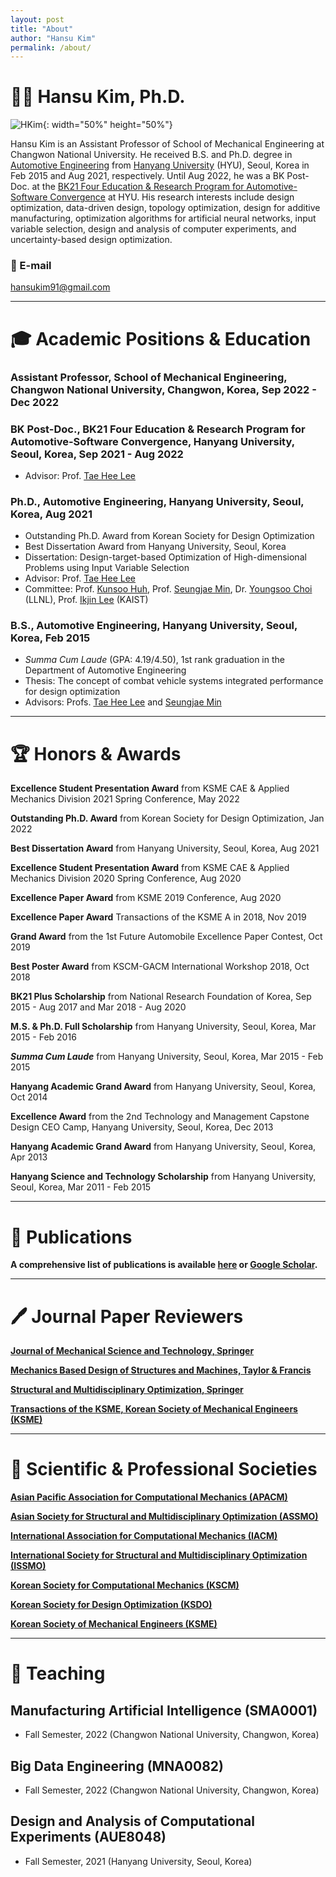 ```yaml
---
layout: post
title: "About"
author: "Hansu Kim"
permalink: /about/
---
```

   
# 👨‍🏫 Hansu Kim, Ph.D.   
   
![HKim](https://user-images.githubusercontent.com/54526956/185015952-2b93fed0-d64c-4fe7-b2d5-03f732a21a7b.jpg){: width="50%" height="50%"}   
   
Hansu Kim is an Assistant Professor of School of Mechanical Engineering at Changwon National University. He received B.S. and Ph.D. degree in [Automotive Engineering](https://ae.hanyang.ac.kr/) from [Hanyang University](https://www.hanyang.ac.kr/) (HYU), Seoul, Korea in Feb 2015 and Aug 2021, respectively. Until Aug 2022, he was a BK Post-Doc. at the [BK21 Four Education & Research Program for Automotive-Software Convergence](https://bk21auto.hanyang.ac.kr/) at HYU. His research interests include design optimization, data-driven design, topology optimization, design for additive manufacturing, optimization algorithms for artificial neural networks, input variable selection, design and analysis of computer experiments, and uncertainty-based design optimization.
   
### 📧 E-mail   
[hansukim91@gmail.com](mailto:hansukim91@gmail.com)   
   
***

# 🎓 Academic Positions & Education   
### Assistant Professor, School of Mechanical Engineering, Changwon National University, Changwon, Korea, Sep 2022 - Dec 2022   
   
### BK Post-Doc., BK21 Four Education & Research Program for Automotive-Software Convergence, Hanyang University, Seoul, Korea, Sep 2021 - Aug 2022   
* Advisor: Prof. [Tae Hee Lee](https://ae.hanyang.ac.kr/faculty)    
   
### Ph.D., Automotive Engineering, Hanyang University, Seoul, Korea, Aug 2021   
* Outstanding Ph.D. Award from Korean Society for Design Optimization   
* Best Dissertation Award from Hanyang University, Seoul, Korea   
* Dissertation: Design-target-based Optimization of High-dimensional Problems using Input Variable Selection   
* Advisor: Prof. [Tae Hee Lee](https://ae.hanyang.ac.kr/faculty)   
* Committee: Prof. [Kunsoo Huh](https://ae.hanyang.ac.kr/faculty), Prof. [Seungjae Min](https://ae.hanyang.ac.kr/faculty), Dr. [Youngsoo Choi](https://people.llnl.gov/choi15) (LLNL), Prof. [Ikjin Lee](https://me.kaist.ac.kr/team/team_010100.html?mode=1&sword=8) (KAIST)   

### B.S., Automotive Engineering, Hanyang University, Seoul, Korea, Feb 2015   
* *Summa Cum Laude* (GPA: 4.19/4.50), 1st rank graduation in the Department of Automotive Engineering   
* Thesis: The concept of combat vehicle systems integrated performance for design optimization   
* Advisors: Profs. [Tae Hee Lee](https://ae.hanyang.ac.kr/faculty) and [Seungjae Min](https://ae.hanyang.ac.kr/faculty)   

***

# 🏆 Honors & Awards   
**Excellence Student Presentation Award** from KSME CAE & Applied Mechanics Division 2021 Spring Conference, May 2022   
   
**Outstanding Ph.D. Award** from Korean Society for Design Optimization, Jan 2022   
   
**Best Dissertation Award** from Hanyang University, Seoul, Korea, Aug 2021   
   
**Excellence Student Presentation Award** from KSME CAE & Applied Mechanics Division 2020 Spring Conference, Aug 2020   
   
**Excellence Paper Award** from KSME 2019 Conference, Aug 2020   
   
**Excellence Paper Award** Transactions of the KSME A in 2018, Nov 2019   
   
**Grand Award** from the 1st Future Automobile Excellence Paper Contest, Oct 2019   
   
**Best Poster Award** from KSCM-GACM International Workshop 2018, Oct 2018   
   
**BK21 Plus Scholarship** from National Research Foundation of Korea, Sep 2015 - Aug 2017 and Mar 2018 - Aug 2020   
   
**M.S. & Ph.D. Full Scholarship** from Hanyang University, Seoul, Korea, Mar 2015 - Feb 2016   
   
***Summa Cum Laude*** from Hanyang University, Seoul, Korea, Mar 2015 - Feb 2015   
   
**Hanyang Academic Grand Award** from Hanyang University, Seoul, Korea, Oct 2014   
   
**Excellence Award** from the 2nd Technology and Management Capstone Design CEO Camp, Hanyang University, Seoul, Korea, Dec 2013   
   
**Hanyang Academic Grand Award** from Hanyang University, Seoul, Korea, Apr 2013   
   
**Hanyang Science and Technology Scholarship** from Hanyang University, Seoul, Korea, Mar 2011 - Feb 2015   
   
***
   
# 📖 Publications
**A comprehensive list of publications is available [here](https://kim-hansu.github.io/publications) or [Google Scholar](https://scholar.google.co.kr/citations?user=U_RIRZ4AAAAJ&hl=ko&authuser=1).**   

***

# 🖊️ Journal Paper Reviewers   
**[Journal of Mechanical Science and Technology, Springer](https://www.springer.com/journal/12206)**   
   
**[Mechanics Based Design of Structures and Machines, Taylor & Francis](https://www.tandfonline.com/journals/lmbd20)**   
   
**[Structural and Multidisciplinary Optimization, Springer](https://www.springer.com/journal/158/)**   
   
**[Transactions of the KSME, Korean Society of Mechanical Engineers (KSME)](http://journal.ksme.or.kr/)**   
   
***
   
# 🏢 Scientific & Professional Societies   
**[Asian Pacific Association for Computational Mechanics (APACM)](https://www.apacm-association.org/)**   
   
**[Asian Society for Structural and Multidisciplinary Optimization (ASSMO)](http://assmo.org/)**   
   
**[International Association for Computational Mechanics (IACM)](https://iacm.info/)**   
   
**[International Society for Structural and Multidisciplinary Optimization (ISSMO)](http://www.issmo.net/)**   
   
**[Korean Society for Computational Mechanics (KSCM)](http://kscm-society.org/)**   
   
**[Korean Society for Design Optimization (KSDO)](https://ksdo.net/)**   
   
**[Korean Society of Mechanical Engineers (KSME)](http://ksme.or.kr/main/)**   
   
***
   
# 🏫 Teaching   
## Manufacturing Artificial Intelligence (SMA0001)   
* Fall Semester, 2022 (Changwon National University, Changwon, Korea)   
    
## Big Data Engineering (MNA0082)   
* Fall Semester, 2022 (Changwon National University, Changwon, Korea)   
   
## Design and Analysis of Computational Experiments (AUE8048)
* Fall Semester, 2021 (Hanyang University, Seoul, Korea)  
